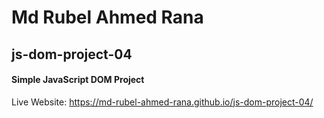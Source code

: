 # Md Rubel Ahmed Rana
## js-dom-project-04
#### Simple JavaScript DOM Project
Live Website: https://md-rubel-ahmed-rana.github.io/js-dom-project-04/
